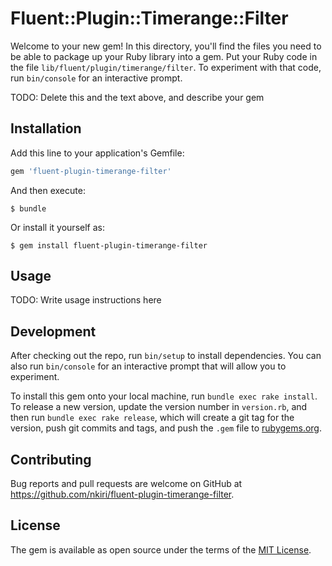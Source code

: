# Fluent::Plugin::Timerange::Filter

Welcome to your new gem! In this directory, you'll find the files you need to be able to package up your Ruby library into a gem. Put your Ruby code in the file `lib/fluent/plugin/timerange/filter`. To experiment with that code, run `bin/console` for an interactive prompt.

TODO: Delete this and the text above, and describe your gem

## Installation

Add this line to your application's Gemfile:

```ruby
gem 'fluent-plugin-timerange-filter'
```

And then execute:

    $ bundle

Or install it yourself as:

    $ gem install fluent-plugin-timerange-filter

## Usage

TODO: Write usage instructions here

## Development

After checking out the repo, run `bin/setup` to install dependencies. You can also run `bin/console` for an interactive prompt that will allow you to experiment.

To install this gem onto your local machine, run `bundle exec rake install`. To release a new version, update the version number in `version.rb`, and then run `bundle exec rake release`, which will create a git tag for the version, push git commits and tags, and push the `.gem` file to [rubygems.org](https://rubygems.org).

## Contributing

Bug reports and pull requests are welcome on GitHub at https://github.com/nkiri/fluent-plugin-timerange-filter.


## License

The gem is available as open source under the terms of the [MIT License](http://opensource.org/licenses/MIT).

